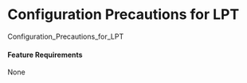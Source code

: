 Configuration Precautions for LPT
=================================

Configuration_Precautions_for_LPT

#### Feature Requirements

None